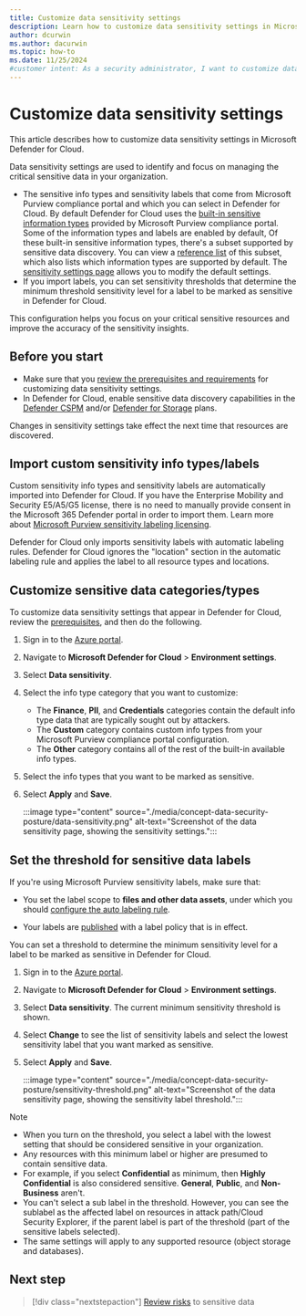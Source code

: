 ```yaml
---
title: Customize data sensitivity settings
description: Learn how to customize data sensitivity settings in Microsoft Defender for Cloud to better manage and protect your organization's sensitive data.
author: dcurwin
ms.author: dacurwin
ms.topic: how-to
ms.date: 11/25/2024
#customer intent: As a security administrator, I want to customize data sensitivity settings so that I can better manage and protect sensitive data in my organization.
---
```


# Customize data sensitivity settings

This article describes how to customize data sensitivity settings in Microsoft Defender for Cloud.

Data sensitivity settings are used to identify and focus on managing the critical sensitive data in your organization.

- The sensitive info types and sensitivity labels that come from Microsoft Purview compliance portal and which you can select in Defender for Cloud. By default Defender for Cloud uses the [built-in sensitive information types](/microsoft-365/compliance/sensitive-information-type-learn-about) provided by Microsoft Purview compliance portal. Some of the information types and labels are enabled by default, Of these built-in sensitive information types, there's a subset supported by sensitive data discovery. You can view a [reference list](sensitive-info-types.md) of this subset, which also lists which information types are supported by default. The [sensitivity settings page](data-sensitivity-settings.md) allows you to modify the default settings.
- If you import labels, you can set sensitivity thresholds that determine the minimum threshold sensitivity level for a label to be marked as sensitive in Defender for Cloud.

This configuration helps you focus on your critical sensitive resources and improve the accuracy of the sensitivity insights.

## Before you start

- Make sure that you [review the prerequisites and requirements](concept-data-security-posture-prepare.md#configure-data-sensitivity-settings) for customizing data sensitivity settings.
- In Defender for Cloud, enable sensitive data discovery capabilities in the [Defender CSPM](data-security-posture-enable.md) and/or [Defender for Storage](defender-for-storage-data-sensitivity.md) plans.

Changes in sensitivity settings take effect the next time that resources are discovered.

## Import custom sensitivity info types/labels

Custom sensitivity info types and sensitivity labels are automatically imported into Defender for Cloud. If you have the Enterprise Mobility and Security E5/A5/G5 license, there is no need to manually provide consent in the Microsoft 365 Defender portal in order to import them. Learn more about [Microsoft Purview sensitivity labeling licensing](/office365/servicedescriptions/microsoft-365-service-descriptions/microsoft-365-tenantlevel-services-licensing-guidance/microsoft-purview-service-description#microsoft-purview-information-protection-sensitivity-labeling).

Defender for Cloud only imports sensitivity labels with automatic labeling rules. Defender for Cloud ignores the "location" section in the automatic labeling rule and applies the label to all resource types and locations.

## Customize sensitive data categories/types

To customize data sensitivity settings that appear in Defender for Cloud, review the [prerequisites](concept-data-security-posture-prepare.md#configure-data-sensitivity-settings), and then do the following.

1. Sign in to the [Azure portal](https://portal.azure.com).
1. Navigate to **Microsoft Defender for Cloud** > **Environment settings**.
1. Select **Data sensitivity**.
1. Select the info type category that you want to customize:
    - The **Finance**, **PII**, and **Credentials** categories contain the default info type data that are typically sought out by attackers.
    - The **Custom** category contains custom info types from your Microsoft Purview compliance portal configuration.
    - The **Other** category contains all of the rest of the built-in available info types.
1. Select the info types that you want to be marked as sensitive.
1. Select **Apply** and **Save**.

    :::image type="content" source="./media/concept-data-security-posture/data-sensitivity.png" alt-text="Screenshot of the data sensitivity page, showing the sensitivity settings.":::

## Set the threshold for sensitive data labels

If you're using Microsoft Purview sensitivity labels, make sure that:

- You set the label scope to **files and other data assets**, under which you should [configure the auto labeling rule](/purview/apply-sensitivity-label-automatically#how-to-configure-auto-labeling-for-office-apps.).

- Your labels are [published](/microsoft-365/compliance/create-sensitivity-labels#publish-sensitivity-labels-by-creating-a-label-policy) with a label policy that is in effect.

You can set a threshold to determine the minimum sensitivity level for a label to be marked as sensitive in Defender for Cloud.

1. Sign in to the [Azure portal](https://portal.azure.com).
1. Navigate to **Microsoft Defender for Cloud** > **Environment settings**.
1. Select **Data sensitivity**.
    The current minimum sensitivity threshold is shown.
1. Select **Change** to see the list of sensitivity labels and select the lowest sensitivity label that you want marked as sensitive.
1. Select **Apply** and **Save**.

    :::image type="content" source="./media/concept-data-security-posture/sensitivity-threshold.png" alt-text="Screenshot of the data sensitivity page, showing the sensitivity label threshold.":::

> [!NOTE]
>
> - When you turn on the threshold, you select a label with the lowest setting that should be considered sensitive in your organization.
> - Any resources with this minimum label or higher are presumed to contain sensitive data.
> - For example, if you select **Confidential** as minimum, then **Highly Confidential** is also considered sensitive. **General**, **Public**, and **Non-Business** aren't.
> - You can't select a sub label in the threshold. However, you can see the sublabel as the affected label on resources in attack path/Cloud Security Explorer, if the parent label is part of the threshold (part of the sensitive labels selected).
> - The same settings will apply to any supported resource (object storage and databases).

## Next step

> [!div class="nextstepaction"]
> [Review risks](data-security-review-risks.md) to sensitive data
